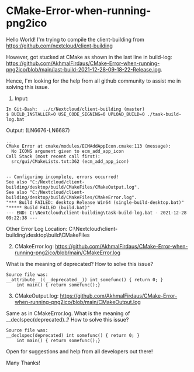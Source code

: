 # CMake-Error-when-running-png2ico

Hello World! I'm trying to compile the client-building from https://github.com/nextcloud/client-building

However, got stucked at CMake as shown in the last line in build-log: https://github.com/AkhmalFirdaus/CMake-Error-when-running-png2ico/blob/main/last-build-2021-12-28-09-18-22-Release.log.

Hence, I'm looking for the help from all github community to assist me in solving this issue.

1) Input:
```
In Git-Bash:  ../c/Nextcloud/client-building (master)
$ BUILD_INSTALLER=0 USE_CODE_SIGNING=0 UPLOAD_BUILD=0 ./task-build-log.bat
```

Output: (LN6676-LN6687)
```
..
CMake Error at cmake/modules/ECMAddAppIcon.cmake:113 (message):
  No ICONS argument given to ecm_add_app_icon
Call Stack (most recent call first):
  src/gui/CMakeLists.txt:362 (ecm_add_app_icon)


-- Configuring incomplete, errors occurred!
See also "C:/Nextcloud/client-building/desktop/build/CMakeFiles/CMakeOutput.log".
See also "C:/Nextcloud/client-building/desktop/build/CMakeFiles/CMakeError.log".
"*** Build FAILED: desktop Release Win64 (single-build-desktop.bat)"
"***** Build FAILED (build.bat)"
--- END: C:\Nextcloud\client-building\task-build-log.bat - 2021-12-28 09:22:38 ---
```



Other Error Log Location:
C:\Nextcloud\client-building\desktop\build\CMakeFiles

2) CMakeError.log: https://github.com/AkhmalFirdaus/CMake-Error-when-running-png2ico/blob/main/CMakeError.log

What is the meaning of deprecated? How to solve this issue?
````
Source file was:
__attribute__((__deprecated__)) int somefunc() { return 0; }
    int main() { return somefunc();}
````


3) CMakeOutput.log: https://github.com/AkhmalFirdaus/CMake-Error-when-running-png2ico/blob/main/CMakeOutput.log

Same as in CMakeError.log. What is the meaning of __declspec(deprecated)..? How to solve this issue?
````
Source file was:
__declspec(deprecated) int somefunc() { return 0; }
    int main() { return somefunc();}
````

Open for suggestions and help from all developers out there! 

Many Thanks!

